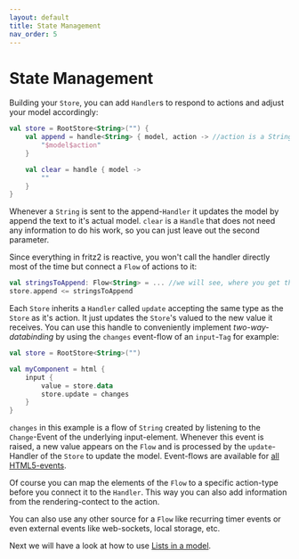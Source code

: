 ```yaml
---
layout: default
title: State Management
nav_order: 5
---
```

# State Management

Building your `Store`, you can add `Handler`s to respond to actions and adjust your model accordingly:

```kotlin
val store = RootStore<String>("") {
    val append = handle<String> { model, action -> //action is a String
        "$model$action"
    }

    val clear = handle { model ->
        ""
    }
}
```
Whenever a `String` is sent to the append-`Handler` it updates the model by append the text to it's actual model. `clear` is a `Handle` that does not need any information to do his work, so you can just leave out the second parameter.

Since everything in fritz2 is reactive, you won't call the handler directly most of the time but connect a `Flow` of actions to it:

```kotlin
val stringsToAppend: Flow<String> = ... //we will see, where you get this stream from later on.
store.append <= stringsToAppend
``` 

Each `Store` inherits a `Handler` called `update` accepting the same type as the `Store` as it's action. It just updates the `Store`'s valued to the new value it receives. You can use this handle to conveniently implement _two-way-databinding_ by using the `changes` event-flow of an `input`-`Tag` for example:

```kotlin
val store = RootStore<String>("")

val myComponent = html {
    input {
        value = store.data
        store.update = changes
    }
}
```

`changes` in this example is a flow of `String` created by listening to the `Change`-Event of the underlying input-element. Whenever this event is raised, a new value appears on the `Flow` and is processed by the `update`-Handler of the `Store` to update the model. Event-flows are available for [all HTML5-events](https://jwstegemann.github.io/fritz2/dokka/fritz2/io.fritz2.dom.html/-events/).

Of course you can map the elements of the `Flow` to a specific action-type before you connect it to the `Handler`. This way you can also add information from the rendering-contect to the action.

You can also use any other source for a `Flow` like recurring timer events or even external events like web-sockets, local storage, etc.

Next we will have a look at how to use [Lists in a model](ListsinaModel.html).